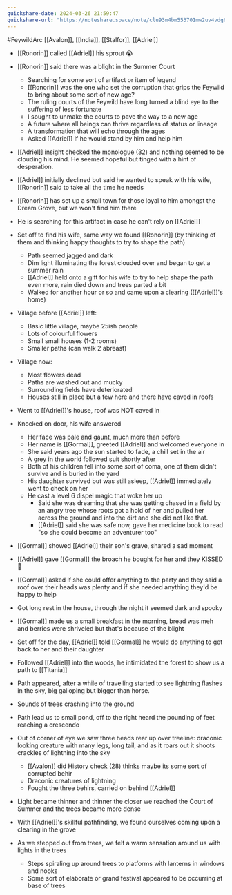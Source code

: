 ```yaml
---
quickshare-date: 2024-03-26 21:59:47
quickshare-url: "https://noteshare.space/note/clu93m4bm553701mw2uv4vdg6#XNuJ/vwptAVRF9MDmGCtFhAxMD01Krv3VXHqOx4cC24"
---
```

#FeywildArc 
[[Avalon]], [[India]], [[Stalfor]], [[Adriel]]

- [[Ronorin]] called [[Adriel]] his sprout 😭
- [[Ronorin]] said there was a blight in the Summer Court
	- Searching for some sort of artifact or item of legend
	- [[Ronorin]] was the one who set the corruption that grips the Feywild to bring about some sort of new age?
	- The ruling courts of the Feywild have long turned a blind eye to the suffering of less fortunate
	- I sought to unmake the courts to pave the way to a new age
	- A future where all beings can thrive regardless of status or lineage
	- A transformation that will echo through the ages
	- Asked [[Adriel]] if he would stand by him and help him
- [[Adriel]] insight checked the monologue (32) and nothing seemed to be clouding his mind. He seemed hopeful but tinged with a hint of desperation.
- [[Adriel]] initially declined but said he wanted to speak with his wife, [[Ronorin]] said to take all the time he needs 
- [[Ronorin]] has set up a small town for those loyal to him amongst the Dream Grove, but we won't find him there
- He is searching for this artifact in case he can't rely on [[Adriel]]

- Set off to find his wife, same way we found [[Ronorin]] (by thinking of them and thinking happy thoughts to try to shape the path)
	- Path seemed jagged and dark
	- Dim light illuminating the forest clouded over and began to get a summer rain
	- [[Adriel]] held onto a gift for his wife to try to help shape the path even more, rain died down and trees parted a bit
	- Walked for another hour or so and came upon a clearing ([[Adriel]]'s home)

- Village before [[Adriel]] left:
	- Basic little village, maybe 25ish people
	- Lots of colourful flowers
	- Small small houses (1-2 rooms)
	- Smaller paths (can walk 2 abreast)
- Village now:
	- Most flowers dead
	- Paths are washed out and mucky
	- Surrounding fields have deteriorated
	- Houses still in place but a few here and there have caved in roofs 

- Went to [[Adriel]]'s house, roof was NOT caved in
- Knocked on door, his wife answered
	- Her face was pale and gaunt, much more than before
	- Her name is [[Gormal]], greeted [[Adriel]] and welcomed everyone in
	- She said years ago the sun started to fade, a chill set in the air
	- A grey in the world followed suit shortly after
	- Both of his children fell into some sort of coma, one of them didn't survive and is buried in the yard
	- His daughter survived but was still asleep, [[Adriel]] immediately went to check on her
	- He cast a level 6 dispel magic that woke her up
		- Said she was dreaming that she was getting chased in a field by an angry tree whose roots got a hold of her and pulled her across the ground and into the dirt and she did not like that.
		- [[Adriel]] said she was safe now, gave her medicine book to read "so she could become an adventurer too"
- [[Gormal]] showed [[Adriel]] their son's grave, shared a sad moment
- [[Adriel]] gave [[Gormal]] the broach he bought for her and they KISSED 💋
- [[Gormal]] asked if she could offer anything to the party and they said a roof over their heads was plenty and if she needed anything they'd be happy to help
- Got long rest in the house, through the night it seemed dark and spooky

- [[Gormal]] made us a small breakfast in the morning, bread was meh and berries were shriveled but that's because of the blight
- Set off for the day, [[Adriel]] told [[Gormal]] he would do anything to get back to her and their daughter

- Followed [[Adriel]] into the woods, he intimidated the forest to show us a path to [[Titania]]
- Path appeared, after a while of travelling started to see lightning flashes in the sky, big galloping but bigger than horse.
- Sounds of trees crashing into the ground
- Path lead us to small pond, off to the right heard the pounding of feet reaching a crescendo
- Out of corner of eye we saw three heads rear up over treeline: draconic looking creature with many legs, long tail, and as it roars out it shoots crackles of lightning into the sky
	- [[Avalon]] did History check (28) thinks maybe its some sort of corrupted behir
	- Draconic creatures of lightning
	- Fought the three behirs, carried on behind [[Adriel]]

- Light became thinner and thinner the closer we reached the Court of Summer and the trees became more dense
- With [[Adriel]]'s skillful pathfinding, we found ourselves coming upon a clearing in the grove
- As we stepped out from trees, we felt a warm sensation around us with lights in the trees
	- Steps spiraling up around trees to platforms with lanterns in windows and nooks
	- Some sort of elaborate or grand festival appeared to be occurring at base of trees